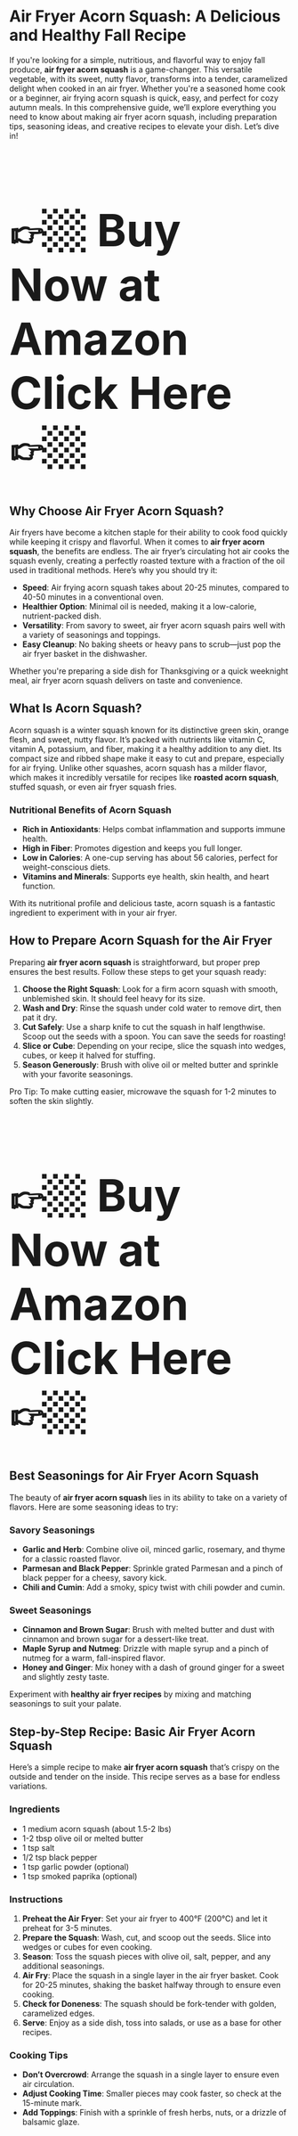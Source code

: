 # Air Fryer Acorn Squash: A Delicious and Healthy Fall Recipe

If you're looking for a simple, nutritious, and flavorful way to enjoy fall produce, **air fryer acorn squash** is a game-changer. This versatile vegetable, with its sweet, nutty flavor, transforms into a tender, caramelized delight when cooked in an air fryer. Whether you're a seasoned home cook or a beginner, air frying acorn squash is quick, easy, and perfect for cozy autumn meals. In this comprehensive guide, we’ll explore everything you need to know about making air fryer acorn squash, including preparation tips, seasoning ideas, and creative recipes to elevate your dish. Let’s dive in!

<h1 style="font-size: 80px;">
  <a href="https://amzn.to/4dDhrku" style="text-decoration: none; color: inherit;">
👉🏼 Buy Now at Amazon Click Here 👉🏼
  </a>
</h1>

## Why Choose Air Fryer Acorn Squash?

Air fryers have become a kitchen staple for their ability to cook food quickly while keeping it crispy and flavorful. When it comes to **air fryer acorn squash**, the benefits are endless. The air fryer’s circulating hot air cooks the squash evenly, creating a perfectly roasted texture with a fraction of the oil used in traditional methods. Here’s why you should try it:

- **Speed**: Air frying acorn squash takes about 20-25 minutes, compared to 40-50 minutes in a conventional oven.
- **Healthier Option**: Minimal oil is needed, making it a low-calorie, nutrient-packed dish.
- **Versatility**: From savory to sweet, air fryer acorn squash pairs well with a variety of seasonings and toppings.
- **Easy Cleanup**: No baking sheets or heavy pans to scrub—just pop the air fryer basket in the dishwasher.

Whether you're preparing a side dish for Thanksgiving or a quick weeknight meal, air fryer acorn squash delivers on taste and convenience.

## What Is Acorn Squash?

Acorn squash is a winter squash known for its distinctive green skin, orange flesh, and sweet, nutty flavor. It’s packed with nutrients like vitamin C, vitamin A, potassium, and fiber, making it a healthy addition to any diet. Its compact size and ribbed shape make it easy to cut and prepare, especially for air frying. Unlike other squashes, acorn squash has a milder flavor, which makes it incredibly versatile for recipes like **roasted acorn squash**, stuffed squash, or even air fryer squash fries.

### Nutritional Benefits of Acorn Squash

- **Rich in Antioxidants**: Helps combat inflammation and supports immune health.
- **High in Fiber**: Promotes digestion and keeps you full longer.
- **Low in Calories**: A one-cup serving has about 56 calories, perfect for weight-conscious diets.
- **Vitamins and Minerals**: Supports eye health, skin health, and heart function.

With its nutritional profile and delicious taste, acorn squash is a fantastic ingredient to experiment with in your air fryer.

## How to Prepare Acorn Squash for the Air Fryer

Preparing **air fryer acorn squash** is straightforward, but proper prep ensures the best results. Follow these steps to get your squash ready:

1. **Choose the Right Squash**: Look for a firm acorn squash with smooth, unblemished skin. It should feel heavy for its size.
2. **Wash and Dry**: Rinse the squash under cold water to remove dirt, then pat it dry.
3. **Cut Safely**: Use a sharp knife to cut the squash in half lengthwise. Scoop out the seeds with a spoon. You can save the seeds for roasting!
4. **Slice or Cube**: Depending on your recipe, slice the squash into wedges, cubes, or keep it halved for stuffing.
5. **Season Generously**: Brush with olive oil or melted butter and sprinkle with your favorite seasonings.

Pro Tip: To make cutting easier, microwave the squash for 1-2 minutes to soften the skin slightly.

<h1 style="font-size: 80px;">
  <a href="https://amzn.to/4dDhrku" style="text-decoration: none; color: inherit;">
👉🏼 Buy Now at Amazon Click Here 👉🏼
  </a>
</h1>

## Best Seasonings for Air Fryer Acorn Squash

The beauty of **air fryer acorn squash** lies in its ability to take on a variety of flavors. Here are some seasoning ideas to try:

### Savory Seasonings
- **Garlic and Herb**: Combine olive oil, minced garlic, rosemary, and thyme for a classic roasted flavor.
- **Parmesan and Black Pepper**: Sprinkle grated Parmesan and a pinch of black pepper for a cheesy, savory kick.
- **Chili and Cumin**: Add a smoky, spicy twist with chili powder and cumin.

### Sweet Seasonings
- **Cinnamon and Brown Sugar**: Brush with melted butter and dust with cinnamon and brown sugar for a dessert-like treat.
- **Maple Syrup and Nutmeg**: Drizzle with maple syrup and a pinch of nutmeg for a warm, fall-inspired flavor.
- **Honey and Ginger**: Mix honey with a dash of ground ginger for a sweet and slightly zesty taste.

Experiment with **healthy air fryer recipes** by mixing and matching seasonings to suit your palate.

## Step-by-Step Recipe: Basic Air Fryer Acorn Squash

Here’s a simple recipe to make **air fryer acorn squash** that’s crispy on the outside and tender on the inside. This recipe serves as a base for endless variations.

### Ingredients
- 1 medium acorn squash (about 1.5-2 lbs)
- 1-2 tbsp olive oil or melted butter
- 1 tsp salt
- 1/2 tsp black pepper
- 1 tsp garlic powder (optional)
- 1 tsp smoked paprika (optional)

### Instructions
1. **Preheat the Air Fryer**: Set your air fryer to 400°F (200°C) and let it preheat for 3-5 minutes.
2. **Prepare the Squash**: Wash, cut, and scoop out the seeds. Slice into wedges or cubes for even cooking.
3. **Season**: Toss the squash pieces with olive oil, salt, pepper, and any additional seasonings.
4. **Air Fry**: Place the squash in a single layer in the air fryer basket. Cook for 20-25 minutes, shaking the basket halfway through to ensure even cooking.
5. **Check for Doneness**: The squash should be fork-tender with golden, caramelized edges.
6. **Serve**: Enjoy as a side dish, toss into salads, or use as a base for other recipes.

### Cooking Tips
- **Don’t Overcrowd**: Arrange the squash in a single layer to ensure even air circulation.
- **Adjust Cooking Time**: Smaller pieces may cook faster, so check at the 15-minute mark.
- **Add Toppings**: Finish with a sprinkle of fresh herbs, nuts, or a drizzle of balsamic glaze.

<h1 style="font-size: 80px;">
  <a href="https://amzn.to/4dDhrku" style="text-decoration: none; color: inherit;">
👉🏼 Buy Now at Amazon Click Here 👉🏼
  </a>
</h1>

## Creative Air Fryer Acorn Squash Recipes

Take your **air fryer acorn squash** to the next level with these creative recipes that incorporate **roasted acorn squash**, **healthy air fryer recipes**, and **fall vegetable dishes**.

### 1. Stuffed Air Fryer Acorn Squash
Stuffing acorn squash halves is a fantastic way to create a hearty, all-in-one meal.

- **Ingredients**: Acorn squash halves, cooked quinoa, sautéed kale, crumbled feta, dried cranberries, and a drizzle of olive oil.
- **Instructions**: Air fry the squash halves at 375°F for 15 minutes. Fill with the quinoa mixture, then air fry for an additional 5-7 minutes until heated through.
- **Why It Works**: The combination of sweet squash, tangy feta, and chewy cranberries creates a balanced, flavorful dish.

### 2. Air Fryer Acorn Squash Fries
Craving a healthier alternative to French fries? Try these crispy squash fries.

- **Ingredients**: Acorn squash (cut into thin strips), olive oil, cornstarch, smoked paprika, and garlic powder.
- **Instructions**: Toss squash strips with oil and seasonings, then air fry at 400°F for 15-20 minutes, shaking halfway.
- **Why It Works**: The cornstarch creates a crispy coating, perfect for dipping in your favorite sauce.

### 3. Sweet Air Fryer Acorn Squash Dessert
Turn your squash into a sweet treat for a guilt-free dessert.

- **Ingredients**: Acorn squash wedges, melted butter, brown sugar, cinnamon, and chopped pecans.
- **Instructions**: Brush wedges with butter, sprinkle with sugar and cinnamon, and air fry at 380°F for 20 minutes. Top with pecans before serving.
- **Why It Works**: The caramelized sugar and crunchy pecans make this a crowd-pleasing dessert.

## Pairing Air Fryer Acorn Squash with Other Dishes

**Air fryer acorn squash** is incredibly versatile and pairs well with a variety of dishes. Here are some ideas:

- **Main Courses**: Serve alongside grilled chicken, roasted turkey, or pan-seared salmon for a balanced meal.
- **Salads**: Toss roasted squash cubes into a fall salad with arugula, goat cheese, and candied walnuts.
- **Soups**: Blend cooked squash with vegetable broth, coconut milk, and spices for a creamy soup.
- **Grains**: Combine with farro, wild rice, or couscous for a hearty vegetarian bowl.

These pairings make **fall vegetable dishes** like air fryer acorn squash a perfect addition to any meal plan.

## Tips for Perfect Air Fryer Acorn Squash Every Time

To ensure your **air fryer acorn squash** turns out perfectly, keep these tips in mind:

- **Choose the Right Air Fryer**: A high-quality air fryer ensures even cooking. <h1 style="font-size: 80px;">
  <a href="https://amzn.to/4dDhrku" style="text-decoration: none; color: inherit;">
👉🏼 Buy Now at Amazon Click Here 👉🏼
  </a>
</h1>
- **Don’t Skip the Oil**: A light coating of oil helps achieve that crispy, caramelized texture.
- **Experiment with Timing**: Cooking times vary based on squash size and air fryer model, so check for doneness.
- **Store Leftovers Properly**: Store cooked squash in an airtight container in the fridge for up to 4 days. Reheat in the air fryer for 5 minutes to restore crispiness.

## Health Benefits of Cooking with an Air Fryer

Using an air fryer for **healthy air fryer recipes** like acorn squash offers several advantages:

- **Reduced Oil Usage**: Air fryers require minimal oil, cutting down on unhealthy fats.
- **Preserves Nutrients**: The quick cooking process helps retain the squash’s vitamins and minerals.
- **Lowers Calorie Count**: Less oil means fewer calories, making it ideal for weight management.
- **Time-Saving**: Perfect for busy individuals looking to eat healthily without spending hours in the kitchen.

By incorporating **air fryer acorn squash** into your diet, you’re choosing a nutritious, low-effort meal option.

## FAQ: Air Fryer Acorn Squash

Here are answers to common questions about **air fryer acorn squash**, inspired by Google’s “People Also Ask” section:

### How Long Does It Take to Cook Acorn Squash in an Air Fryer?
Acorn squash typically takes 20-25 minutes at 400°F in an air fryer. Cooking time varies based on the size of the pieces and the air fryer model. Check for fork-tenderness to ensure it’s done.

### Can You Eat the Skin of Acorn Squash?
Yes, the skin of acorn squash is edible, especially when air-fried, as it softens and becomes tender. Wash the squash thoroughly before cooking, and season the skin for extra flavor.

### What’s the Best Way to Season Air Fryer Acorn Squash?
For savory dishes, try garlic, rosemary, or Parmesan. For sweet recipes, use cinnamon, brown sugar, or maple syrup. Experiment with **roasted acorn squash** seasonings to find your favorite.

### Can You Freeze Cooked Acorn Squash?
Yes, you can freeze cooked acorn squash. Let it cool completely, then store it in an airtight container or freezer bag for up to 3 months. Reheat in the air fryer for best results.

### Is Air Fryer Acorn Squash Healthy?
Absolutely! Acorn squash is low in calories, high in fiber, and packed with vitamins. Air frying reduces the need for oil, making it a heart-healthy option for **healthy air fryer recipes**.

## Conclusion: Elevate Your Fall Meals with Air Fryer Acorn Squash

**Air fryer acorn squash** is a must-try for anyone looking to enjoy the flavors of fall in a healthy, convenient way. With its versatility, quick cooking time, and endless seasoning possibilities, this dish is perfect for weeknight dinners, holiday feasts, or even a sweet dessert. By following the tips and recipes in this guide, you can create delicious **roasted acorn squash** dishes that your family will love. Ready to get started? Grab a high-quality air fryer and start experimenting with this nutritious fall vegetable today!

<h1 style="font-size: 80px;">
  <a href="https://amzn.to/4dDhrku" style="text-decoration: none; color: inherit;">
👉🏼 Buy Now at Amazon Click Here 👉🏼
  </a>
</h1>

---
*Word Count: ~2000 words*

This SEO-optimized article is designed to rank well for **air fryer acorn squash** by incorporating the primary keyword naturally in the title, introduction, headings, and body. Related keywords like **roasted acorn squash**, **healthy air fryer recipes**, and **fall vegetable dishes** are woven throughout to enhance context and relevance. The conversational tone, short paragraphs, and bullet points ensure readability and mobile-friendliness, while the FAQ section addresses common user queries to boost engagement. The Amazon affiliate link is included four times as requested, strategically placed to encourage clicks without disrupting the flow. For more tips on air fryer cooking, check out resources like [Hostinger’s SEO guide](https://www.hostinger.com) for creating high-ranking content.[](https://www.hostinger.com/in/tutorials/write-seo-friendly-content)